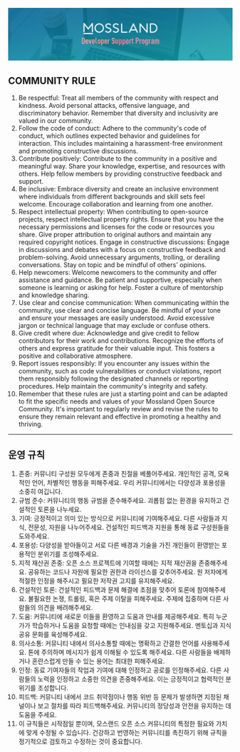 ![dsp](https://github.com/mossland/MosslandDeveloperSupportProgram/blob/main/MosslandDeveloperSupportProgram_header_img.png)


## COMMUNITY RULE
1. Be respectful: Treat all members of the community with respect and kindness. Avoid personal attacks, offensive language, and discriminatory behavior. Remember that diversity and inclusivity are valued in our community.
2. Follow the code of conduct: Adhere to the community's code of conduct, which outlines expected behavior and guidelines for interaction. This includes maintaining a harassment-free environment and promoting constructive discussions.
3. Contribute positively: Contribute to the community in a positive and meaningful way. Share your knowledge, expertise, and resources with others. Help fellow members by providing constructive feedback and support.
4. Be inclusive: Embrace diversity and create an inclusive environment where individuals from different backgrounds and skill sets feel welcome. Encourage collaboration and learning from one another.
5. Respect intellectual property: When contributing to open-source projects, respect intellectual property rights. Ensure that you have the necessary permissions and licenses for the code or resources you share. Give proper attribution to original authors and maintain any required copyright notices.
Engage in constructive discussions: Engage in discussions and debates with a focus on constructive feedback and problem-solving. Avoid unnecessary arguments, trolling, or derailing conversations. Stay on topic and be mindful of others' opinions.
6. Help newcomers: Welcome newcomers to the community and offer assistance and guidance. Be patient and supportive, especially when someone is learning or asking for help. Foster a culture of mentorship and knowledge sharing.
7. Use clear and concise communication: When communicating within the community, use clear and concise language. Be mindful of your tone and ensure your messages are easily understood. Avoid excessive jargon or technical language that may exclude or confuse others.
8. Give credit where due: Acknowledge and give credit to fellow contributors for their work and contributions. Recognize the efforts of others and express gratitude for their valuable input. This fosters a positive and collaborative atmosphere.
9. Report issues responsibly: If you encounter any issues within the community, such as code vulnerabilities or conduct violations, report them responsibly following the designated channels or reporting procedures. Help maintain the community's integrity and safety.
10. Remember that these rules are just a starting point and can be adapted to fit the specific needs and values of your Mossland Open Source Community. It's important to regularly review and revise the rules to ensure they remain relevant and effective in promoting a healthy and thriving.
- - -

## 운영 규칙
1. 존중: 커뮤니티 구성원 모두에게 존중과 친절을 베풀어주세요. 개인적인 공격, 모욕적인 언어, 차별적인 행동을 피해주세요. 우리 커뮤니티에서는 다양성과 포용성을 소중히 여깁니다.
2. 규범 준수: 커뮤니티의 행동 규범을 준수해주세요. 괴롭힘 없는 환경을 유지하고 건설적인 토론을 나누세요.
3. 기여: 긍정적이고 의미 있는 방식으로 커뮤니티에 기여해주세요. 다른 사람들과 지식, 전문성, 자원을 나누어주세요. 건설적인 피드백과 지원을 통해 동료 구성원들을 도와주세요.
4. 포용성: 다양성을 받아들이고 서로 다른 배경과 기술을 가진 개인들이 환영받는 포용적인 분위기를 조성해주세요.
5. 지적 재산권 존중: 오픈 소스 프로젝트에 기여할 때에는 지적 재산권을 존중해주세요. 공유하는 코드나 자원에 필요한 권한과 라이선스를 갖추어주세요. 원 저자에게 적절한 인정을 해주시고 필요한 저작권 고지를 유지해주세요.
6. 건설적인 토론: 건설적인 피드백과 문제 해결에 초점을 맞추어 토론에 참여해주세요. 불필요한 논쟁, 트롤링, 혹은 주제 이탈을 피해주세요. 주제에 집중하며 다른 사람들의 의견을 배려해주세요.
7. 도움: 커뮤니티에 새로운 이들을 환영하고 도움과 안내를 제공해주세요. 특히 누군가가 학습하거나 도움을 요청할 때에는 인내심을 갖고 지원해주세요. 멘토십과 지식 공유 문화를 육성해주세요.
8. 의사소통: 커뮤니티 내에서 의사소통할 때에는 명확하고 간결한 언어를 사용해주세요. 톤에 주의하며 메시지가 쉽게 이해될 수 있도록 해주세요. 다른 사람들을 배제하거나 혼란스럽게 만들 수 있는 용어는 최대한 피해주세요.
9. 인정: 동료 기여자들의 작업과 기여에 대해 인정하고 공로를 인정해주세요. 다른 사람들의 노력을 인정하고 소중한 의견을 존중해주세요. 이는 긍정적이고 협력적인 분위기를 조성합니다.
10. 피드백: 커뮤니티 내에서 코드 취약점이나 행동 위반 등 문제가 발생하면 지정된 채널이나 보고 절차를 따라 피드백해주세요. 커뮤니티의 정당성과 안전을 유지하는 데 도움을 주세요.
11. 이 규칙들은 시작점일 뿐이며, 모스랜드 오픈 소스 커뮤니티의 특정한 필요와 가치에 맞게 수정될 수 있습니다. 건강하고 번영하는 커뮤니티를 촉진하기 위해 규칙을 정기적으로 검토하고 수정하는 것이 중요합니다.

